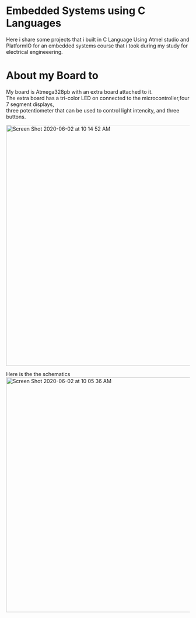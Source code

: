 # Embedded Systems using C Languages  
Here i share some projects that i built in C Language Using Atmel studio and PlatformIO for an embedded systems course that i took during my study for electrical engineeering.

# About my Board   to
My board is Atmega328pb with an extra board attached to it.\
The extra board has a tri-color LED on connected to the microcontroller,four 7 segment displays,\
three potentiometer that can be used to control light intencity, and three buttons. 

<img width="658" alt="Screen Shot 2020-06-02 at 10 14 52 AM" src="https://user-images.githubusercontent.com/57555013/83532024-b4f4c080-a4bb-11ea-85e2-f447cf65d3c0.png">

Here is the the schematics\
<img width="642" alt="Screen Shot 2020-06-02 at 10 05 36 AM" src="https://user-images.githubusercontent.com/57555013/83532258-000ed380-a4bc-11ea-8707-141c4d26cf9b.png">
